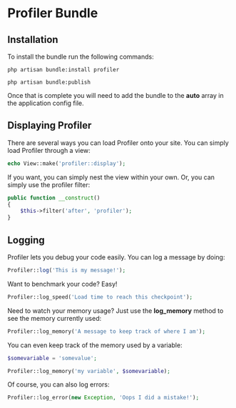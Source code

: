 # Profiler Bundle

## Installation

To install the bundle run the following commands:

`php artisan bundle:install profiler`

`php artisan bundle:publish`

Once that is complete you will need to add the bundle to the **auto** array in the application config file.

## Displaying Profiler

There are several ways you can load Profiler onto your site. You can simply load Profiler through a view:

```php
echo View::make('profiler::display');
```

If you want, you can simply nest the view within your own. Or, you can simply use the profiler filter:

```php
public function __construct()
{
	$this->filter('after', 'profiler');
}
```

## Logging

Profiler lets you debug your code easily. You can log a message by doing:

```php
Profiler::log('This is my message!');
```

Want to benchmark your code? Easy!

```php
Profiler::log_speed('Load time to reach this checkpoint');
```

Need to watch your memory usage? Just use the **log_memory** method to see the memory currently used:

```php
Profiler::log_memory('A message to keep track of where I am');
```

You can even keep track of the memory used by a variable:

```php
$somevariable = 'somevalue';

Profiler::log_memory('my variable', $somevariable);
```

Of course, you can also log errors:

```php
Profiler::log_error(new Exception, 'Oops I did a mistake!');
```